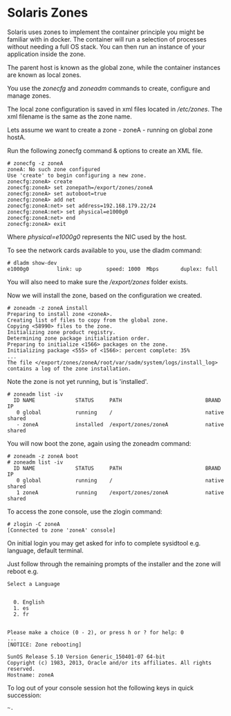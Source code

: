 # Solaris Zones

Solaris uses zones to implement the container principle you might be familiar with in docker.
The container will run a selection of processes without needing a full OS stack.
You can then run an instance of your application inside the zone.

The parent host is known as the global zone, while the container instances are known as local zones.

You use the *zonecfg* and *zoneadm* commands to create, configure and manage zones.

The local zone configuration is saved in xml files located in */etc/zones*. The xml filename is the same as the zone name.

Lets assume we want to create a zone - zoneA - running on global zone hostA.

Run the following zonecfg command & options to create an XML file.

~~~~
# zonecfg -z zoneA
zoneA: No such zone configured
Use 'create' to begin configuring a new zone.
zonecfg:zoneA> create
zonecfg:zoneA> set zonepath=/export/zones/zoneA
zonecfg:zoneA> set autoboot=true
zonecfg:zoneA> add net
zonecfg:zoneA:net> set address=192.168.179.22/24
zonecfg:zoneA:net> set physical=e1000g0
zonecfg:zoneA:net> end
zonecfg:zoneA> exit
~~~~

Where *physical=e1000g0* represents the NIC used by the host.

To see the network cards available to you, use the dladm command:

~~~~
# dladm show-dev
e1000g0         link: up        speed: 1000  Mbps       duplex: full
~~~~

You will also need to make sure the */export/zones* folder exists.

Now we will install the zone, based on the configuration we created.

~~~~
# zoneadm -z zoneA install
Preparing to install zone <zoneA>.
Creating list of files to copy from the global zone.
Copying <58990> files to the zone.
Initializing zone product registry.
Determining zone package initialization order.
Preparing to initialize <1566> packages on the zone.
Initializing package <555> of <1566>: percent complete: 35%
...
The file </export/zones/zoneA/root/var/sadm/system/logs/install_log> contains a log of the zone installation.
~~~~

Note the zone is not yet running, but is 'installed'.

~~~~
# zoneadm list -iv
  ID NAME             STATUS     PATH                           BRAND    IP
   0 global           running    /                              native   shared
   - zoneA            installed  /export/zones/zoneA            native   shared
~~~~

You will now boot the zone, again using the zoneadm command:

~~~~
# zoneadm -z zoneA boot
# zoneadm list -iv
  ID NAME             STATUS     PATH                           BRAND    IP
   0 global           running    /                              native   shared
   1 zoneA            running    /export/zones/zoneA            native   shared
~~~~

To access the zone console, use the zlogin command:

~~~~
# zlogin -C zoneA
[Connected to zone 'zoneA' console]
~~~~

On initial login you may get asked for info to complete sysidtool e.g. language, default terminal.

Just follow through the remaining prompts of the installer and the zone will reboot e.g.

~~~~
Select a Language


  0. English
  1. es
  2. fr


Please make a choice (0 - 2), or press h or ? for help: 0
...
[NOTICE: Zone rebooting]

SunOS Release 5.10 Version Generic_150401-07 64-bit
Copyright (c) 1983, 2013, Oracle and/or its affiliates. All rights reserved.
Hostname: zoneA
~~~~

To log out of your console session hot the following keys in quick succession: 
~~~~
~.
~~~~

